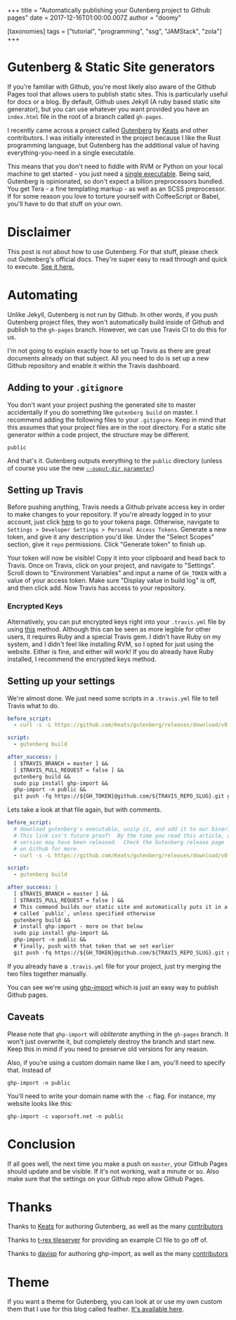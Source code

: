 +++
title = "Automatically publishing your Gutenberg project to Github pages"
date = 2017-12-16T01:00:00.007Z
author = "doomy"

[taxonomies]
tags = ["tutorial", "programming", "ssg", "JAMStack", "zola"]
+++

# Gutenberg & Static Site generators
If you're familiar with Github, you're most likely also aware of the Github Pages tool that allows users to publish static sites.  This is particularly useful for docs or a blog.  By default, Github uses Jekyll (A ruby based static site generator), but you can use whatever you want provided you have an `index.html` file in the root of a branch called `gh-pages`. 

I recently came across a project called [Gutenberg](https://www.getgutenberg.io/) by [Keats](https://github.com/Keats/gutenberg) and other contributors.  I was initially interested in the project because I like the Rust programming language, but Gutenberg has the additional value of having everything-you-need in a single executable.

This means that you don't need to fiddle with RVM or Python on your local machine to get started - you just need a [single executable](https://www.getgutenberg.io/documentation/getting-started/installation/).  Being said, Gutenberg is opinionated, so don't expect a billion preprocessors bundled.  You get Tera - a fine templating markup - as well as an SCSS preprocessor.  If for some reason you love to torture yourself with CoffeeScript or Babel, you'll have to do that stuff on your own. 

# Disclaimer
This post is not about how to use Gutenberg.  For that stuff, please check out Gutenberg's official docs.  They're super easy to read through and quick to execute.  [See it here.](https://www.getgutenberg.io/)

# Automating
Unlike Jekyll, Gutenberg is not run by Github.  In other words, if you push Gutenberg project files, they won't automatically build inside of Github and publish to the `gh-pages` branch.  However, we can use Travis CI to do this for us.  

I'm not going to explain exactly how to set up Travis as there are great documents already on that subject.  All you need to do is set up a new Github repository and enable it within the Travis dashboard. 

## Adding to your `.gitignore`
You don't want your project pushing the generated site to master accidentally if you do something like `gutenberg build` on master.  I recommend adding the following files to your `.gitignore`.  Keep in mind that this assumes that your project files are in the root directory.  For a static site generator *within* a code project, the structure may be different.

```
public
``` 

And that's it.  Gutenberg outputs everything to the `public` directory (unless of course you use the new [`--ouput-dir parameter`](https://github.com/Keats/gutenberg/pull/191))

## Setting up Travis
Before pushing anything, Travis needs a Github private access key in order to make changes to your repository.  If you're already logged in to your account, just click [here](https://github.com/settings/tokens) to go to your tokens page.  Otherwise, navigate to `Settings > Developer Settings > Personal Access Tokens`.  Generate a new token, and give it any description you'd like.  Under the "Select Scopes" section, give it `repo` permissions.  Click "Generate token" to finish up.

Your token will now be visible!  Copy it into your clipboard and head back to Travis.  Once on Travis, click on your project, and navigate to "Settings".  Scroll down to "Environment Variables" and input a name of `GH_TOKEN` with a value of your access token.  Make sure "Display value in build log" is off, and then click add.  Now Travis has access to your repository.  

### Encrypted Keys
Alternatively, you can put encrypted keys right into your `.travis.yml` file by using [this](https://docs.travis-ci.com/user/environment-variables/#Defining-encrypted-variables-in-.travis.yml) method.  Although this can be seen as more legible for other users, it requires Ruby and a special Travis gem.  I didn't have Ruby on my system, and I didn't feel like installing RVM, so I opted for just using the website.  Either is fine, and either will work!  If you do already have Ruby installed, I recommend the encrypted keys method.

## Setting up your settings
We're almost done.  We just need some scripts in a `.travis.yml` file to tell Travis what to do.

```yaml
before_script:
  - curl -s -L https://github.com/Keats/gutenberg/releases/download/v0.2.2/gutenberg-v0.2.2-x86_64-unknown-linux-gnu.tar.gz | sudo tar xvzf - -C /usr/local/bin

script:
  - gutenberg build

after_success: |
  [ $TRAVIS_BRANCH = master ] &&
  [ $TRAVIS_PULL_REQUEST = false ] &&
  gutenberg build &&
  sudo pip install ghp-import &&
  ghp-import -n public && 
  git push -fq https://${GH_TOKEN}@github.com/${TRAVIS_REPO_SLUG}.git gh-pages
```	

Lets take a look at that file again, but with comments.

```yaml
before_script:
  # download gutenberg's executable, unzip it, and add it to our binaries.  
  # This link isn't future proof!  By the time you read this article, a new
  # version may have been released.  Check the Gutenberg release page
  # on Github for more. 
  - curl -s -L https://github.com/Keats/gutenberg/releases/download/v0.2.2/gutenberg-v0.2.2-x86_64-unknown-linux-gnu.tar.gz | sudo tar xvzf - -C /usr/local/bin

script:
  - gutenberg build

after_success: |
  [ $TRAVIS_BRANCH = master ] &&
  [ $TRAVIS_PULL_REQUEST = false ] &&
  # This command builds our static site and automatically puts it in a directory 
  # called `public`, unless specified otherwise
  gutenberg build &&
  # install ghp-import - more on that below
  sudo pip install ghp-import &&
  ghp-import -n public && 
  # finally, push with that token that we set earlier
  git push -fq https://${GH_TOKEN}@github.com/${TRAVIS_REPO_SLUG}.git gh-pages
```	

If you already have a `.travis.yml` file for your project, just try merging the two files together manually.  

You can see we're using [ghp-import](https://github.com/davisp/ghp-import) which is just an easy way to publish Github pages.  

## Caveats 
Please note that `ghp-import` will *obliterate* anything in the `gh-pages` branch.  It won't just overwrite it, but completely destroy the branch and start new.  Keep this in mind if you need to preserve old versions for any reason.

Also, if you're using a custom domain name like I am, you'll need to specify that.  Instead of

```
ghp-import -n public
```

You'll need to write your domain name with the `-c` flag.  For instance, my website looks like this:

```
ghp-import -c vaporsoft.net -n public
```

# Conclusion
If all goes well, the next time you make a push on `master`, your Github Pages should update and be visible.  If it's not working, wait a minute or so.  Also make sure that the settings on your Github repo allow Github Pages.

# Thanks

Thanks to [Keats](https://vincent.is/) for authoring Gutenberg, as well as the many [contributors](https://github.com/Keats/gutenberg/graphs/contributors) 

Thanks to [t-rex tileserver](http://t-rex.tileserver.ch/) for providing an example CI file to go off of.

Thanks to [davisp](https://github.com/davisp) for authoring ghp-import, as well as the many [contributors](https://github.com/davisp/ghp-import/graphs/contributors)

# Theme
If you want a theme for Gutenberg, you can look at or use my own custom them that I use for this blog called feather.  [It's available here](https://github.com/piedoom/feather).  